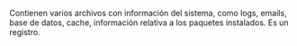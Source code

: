 Contienen varios archivos con información del sistema, como logs, emails, base de datos, cache, información relativa a los paquetes instalados.
Es un registro.